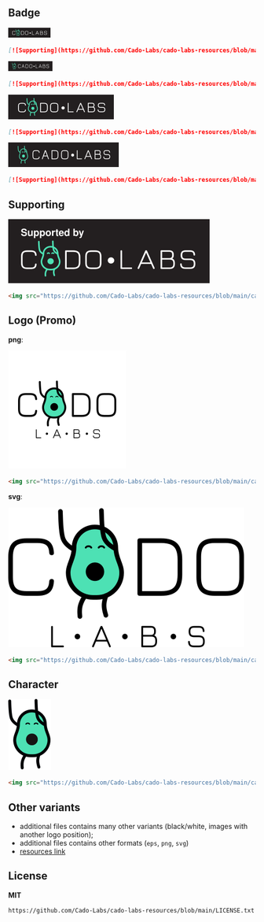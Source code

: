 ## Badge

<img src="cado_labs_badge.png" alt="Supported by Cado Labs" />

```markdown
[![Supporting](https://github.com/Cado-Labs/cado-labs-resources/blob/main/cado_labs_badge.png)](https://github.com/Cado-Labs/)
```

<img src="cado_labs_badge_outside.png" alt="Supported by Cado Labs" />

```markdown
[![Supporting](https://github.com/Cado-Labs/cado-labs-resources/blob/main/cado_labs_badge_outside.png)](https://github.com/Cado-Labs/)
```

<img src="cado_labs_badge_medium.png" alt="Supported by Cado Labs" />

```markdown
[![Supporting](https://github.com/Cado-Labs/cado-labs-resources/blob/main/cado_labs_badge_medium.png)](https://github.com/Cado-Labs/)
```

<img src="cado_labs_badge_medium_outside.png" alt="Supported by Cado Labs" />

```markdown
[![Supporting](https://github.com/Cado-Labs/cado-labs-resources/blob/main/cado_labs_badge_medium_outside.png)](https://github.com/Cado-Labs/)
```

## Supporting

<img src="cado_labs_supporting.svg" alt="Supported by Cado Labs" />

```html
<img src="https://github.com/Cado-Labs/cado-labs-resources/blob/main/cado_labs_supporting.svg" alt="Supported by Cado Labs" />
```

## Logo (Promo)

**png**:

<img src="cado_labs_promo_logo.png" alt="Supported by Cado Labs" />

```html
<img src="https://github.com/Cado-Labs/cado-labs-resources/blob/main/cado_labs_promo_logo.png" alt="Cado Labs" />
```

**svg**:

<img src="cado_labs_promo_logo.svg" alt="Supported by Cado Labs" />

```html
<img src="https://github.com/Cado-Labs/cado-labs-resources/blob/main/cado_labs_promo_logo.svg" alt="Cado Labs" />
```

## Character

<img src="cado_labs_character.png" alt="Supported by Cado Labs" />

```html
<img src="https://github.com/Cado-Labs/cado-labs-resources/blob/main/cado_labs_character.png" alt="Cado Labs" />
```

## Other variants

- additional files contains many other variants (black/white, images with another logo position);
- additional files contains other formats (`eps`, `png`, `svg`)
- [resources link](https://github.com/Cado-Labs/cado-labs-resources/tree/main/__raw_resources)

## License

**MIT**

```
https://github.com/Cado-Labs/cado-labs-resources/blob/main/LICENSE.txt
```
